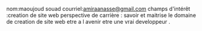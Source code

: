 nom:maoujoud souad
courriel:amiraanasse@gmail.com
champs d'intérêt :creation de site web
perspective de carrière : savoir et maitrise le domaine de creation de site web etre a l avenir etre une vrai developpeur .
